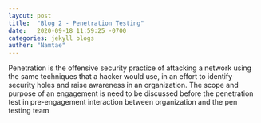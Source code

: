 ```yaml
---
layout: post
title:  "Blog 2 - Penetration Testing"
date:   2020-09-18 11:59:25 -0700
categories: jekyll blogs
auther: "Namtae"
---
```

<html>
    <body>
    <p>Penetration is the offensive security practice of attacking a network using the same techniques that a hacker would use, in an effort to identify security holes and raise awareness in an organization. The scope and purpose of an engagement is need to be discussed before the penetration test in pre-engagement interaction between organization and the pen testing team</p>
    </body>
</html>